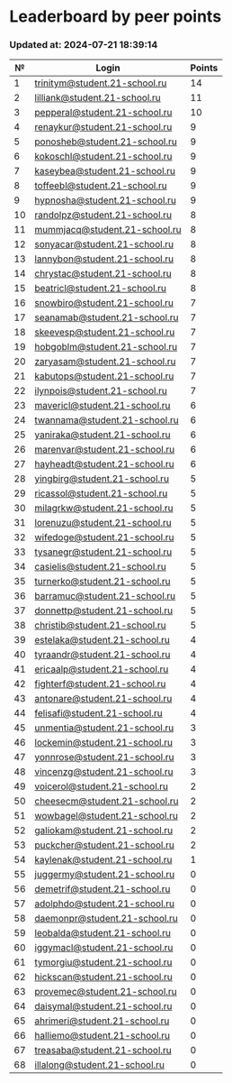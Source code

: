 # Leaderboard by peer points

### Updated at: 2024-07-21 18:39:14

| № | Login | Points |
|---|-------|--------|
|1|trinitym@student.21-school.ru|14|
|2|lilliank@student.21-school.ru|11|
|3|pepperal@student.21-school.ru|10|
|4|renaykur@student.21-school.ru|9|
|5|ponosheb@student.21-school.ru|9|
|6|kokoschl@student.21-school.ru|9|
|7|kaseybea@student.21-school.ru|9|
|8|toffeebl@student.21-school.ru|9|
|9|hypnosha@student.21-school.ru|9|
|10|randolpz@student.21-school.ru|8|
|11|mummjacq@student.21-school.ru|8|
|12|sonyacar@student.21-school.ru|8|
|13|lannybon@student.21-school.ru|8|
|14|chrystac@student.21-school.ru|8|
|15|beatricl@student.21-school.ru|8|
|16|snowbiro@student.21-school.ru|7|
|17|seanamab@student.21-school.ru|7|
|18|skeevesp@student.21-school.ru|7|
|19|hobgoblm@student.21-school.ru|7|
|20|zaryasam@student.21-school.ru|7|
|21|kabutops@student.21-school.ru|7|
|22|ilynpois@student.21-school.ru|7|
|23|mavericl@student.21-school.ru|6|
|24|twannama@student.21-school.ru|6|
|25|yaniraka@student.21-school.ru|6|
|26|marenvar@student.21-school.ru|6|
|27|hayheadt@student.21-school.ru|6|
|28|yingbirg@student.21-school.ru|5|
|29|ricassol@student.21-school.ru|5|
|30|milagrkw@student.21-school.ru|5|
|31|lorenuzu@student.21-school.ru|5|
|32|wifedoge@student.21-school.ru|5|
|33|tysanegr@student.21-school.ru|5|
|34|casielis@student.21-school.ru|5|
|35|turnerko@student.21-school.ru|5|
|36|barramuc@student.21-school.ru|5|
|37|donnettp@student.21-school.ru|5|
|38|christib@student.21-school.ru|5|
|39|estelaka@student.21-school.ru|4|
|40|tyraandr@student.21-school.ru|4|
|41|ericaalp@student.21-school.ru|4|
|42|fighterf@student.21-school.ru|4|
|43|antonare@student.21-school.ru|4|
|44|felisafi@student.21-school.ru|4|
|45|unmentia@student.21-school.ru|3|
|46|lockemin@student.21-school.ru|3|
|47|yonnrose@student.21-school.ru|3|
|48|vincenzg@student.21-school.ru|3|
|49|voicerol@student.21-school.ru|2|
|50|cheesecm@student.21-school.ru|2|
|51|wowbagel@student.21-school.ru|2|
|52|galiokam@student.21-school.ru|2|
|53|puckcher@student.21-school.ru|2|
|54|kaylenak@student.21-school.ru|1|
|55|juggermy@student.21-school.ru|0|
|56|demetrif@student.21-school.ru|0|
|57|adolphdo@student.21-school.ru|0|
|58|daemonpr@student.21-school.ru|0|
|59|leobalda@student.21-school.ru|0|
|60|iggymacl@student.21-school.ru|0|
|61|tymorgiu@student.21-school.ru|0|
|62|hickscan@student.21-school.ru|0|
|63|provemec@student.21-school.ru|0|
|64|daisymal@student.21-school.ru|0|
|65|ahrimeri@student.21-school.ru|0|
|66|halliemo@student.21-school.ru|0|
|67|treasaba@student.21-school.ru|0|
|68|illalong@student.21-school.ru|0|


